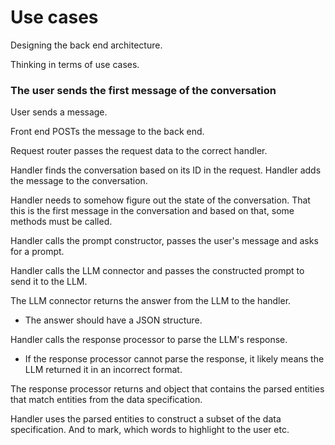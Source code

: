 # Use cases

Designing the back end architecture.

Thinking in terms of use cases.

### The user sends the first message of the conversation

User sends a message.

Front end POSTs the message to the back end.

Request router passes the request data to the correct handler.

Handler finds the conversation based on its ID in the request.
Handler adds the message to the conversation.

Handler needs to somehow figure out the state of the conversation. That this is the first message in the conversation and based on that, some methods must be called.

Handler calls the prompt constructor, passes the user's message and asks for a prompt.

Handler calls the LLM connector and passes the constructed prompt to send it to the LLM.

The LLM connector returns the answer from the LLM to the handler.</br>
- The answer should have a JSON structure.

Handler calls the response processor to parse the LLM's response.</br>
- If the response processor cannot parse the response, it likely means the LLM returned it in an incorrect format.

The response processor returns and object that contains the parsed entities that match entities from the data specification.

Handler uses the parsed entities to construct a subset of the data specification. And to mark, which words to highlight to the user etc.